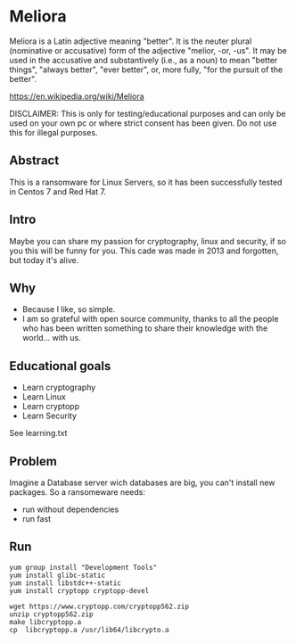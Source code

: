 # Meliora
Meliora is a Latin adjective meaning "better". It is the neuter plural (nominative or accusative) form of the adjective "melior, 
-or, -us".
It may be used in the accusative and substantively (i.e., as a noun) to mean "better things", "always better", "ever better", or, 
more fully, "for the pursuit of the better".

https://en.wikipedia.org/wiki/Meliora

DISCLAIMER: This is only for testing/educational purposes and can only be used on your own pc or where strict consent has been 
given. Do not use this for illegal purposes.

## Abstract
This is a ransomware for Linux Servers, so it has been successfully tested in Centos 7 and Red Hat 7.

## Intro
Maybe you can share my passion for cryptography, linux and security, if so you this will be funny for you.
This cade was made in 2013 and forgotten, but today it's alive.

## Why
* Because I like, so simple.
* I am so grateful with open source community, thanks to all the people who has been written something to share their knowledge 
with the world... with us.


## Educational goals
* Learn cryptography
* Learn Linux
* Learn cryptopp
* Learn Security

See learning.txt

## Problem
Imagine a Database server wich databases are big, you can't install new packages. So a ransomeware needs:
* run without dependencies
* run fast

## Run
```
yum group install "Development Tools"
yum install glibc-static
yum install libstdc++-static
yum install cryptopp cryptopp-devel

wget https://www.cryptopp.com/cryptopp562.zip
unzip cryptopp562.zip
make libcryptopp.a
cp  libcryptopp.a /usr/lib64/libcrypto.a



```

